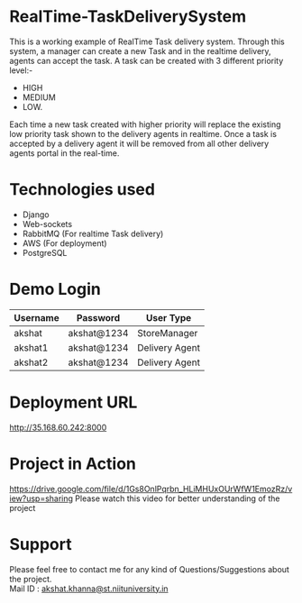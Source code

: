 # RealTime-TaskDeliverySystem
This is a working example of RealTime Task delivery system. Through this system, a manager can create a new Task and in the realtime delivery, agents can accept the task. A task can be created with 3 different priority level:-
* HIGH 
* MEDIUM 
* LOW.

Each time a new task created with higher priority will replace the existing low priority task shown to the delivery agents in realtime.
Once a task is accepted by a delivery agent it will be removed from all other delivery agents portal in the real-time.

# Technologies used
* Django
* Web-sockets
* RabbitMQ (For realtime Task delivery)
* AWS (For deployment)
* PostgreSQL

# Demo Login
| Username  | Password  | User Type  |
|---|---|---|
| akshat |akshat@1234|StoreManager|
| akshat1|akshat@1234|Delivery Agent|
| akshat2|akshat@1234|Delivery Agent|

# Deployment URL
http://35.168.60.242:8000

# Project in Action
https://drive.google.com/file/d/1Gs8OnlPqrbn_HLiMHUxOUrWfW1EmozRz/view?usp=sharing Please watch this video for better understanding of the project

# Support
Please feel free to contact me for any kind of Questions/Suggestions about the project.
<br>Mail ID : akshat.khanna@st.niituniversity.in 
